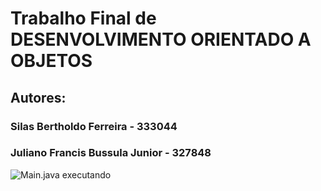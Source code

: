 # Trabalho Final de DESENVOLVIMENTO ORIENTADO A OBJETOS
## Autores:

### Silas Bertholdo Ferreira - 333044
### Juliano Francis Bussula Junior - 327848

![Main.java executando](https://user-images.githubusercontent.com/33920489/207756803-4a2207d7-e56f-413d-937e-07b0caa3b013.png)
